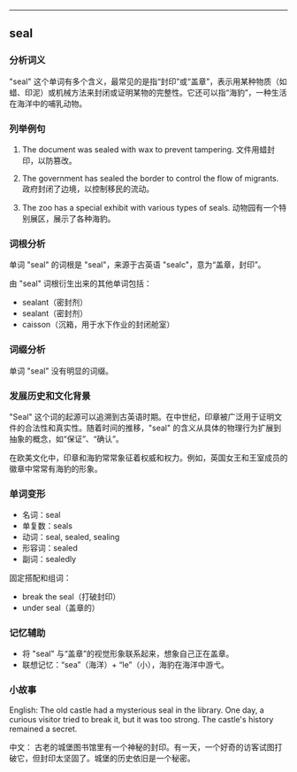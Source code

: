 
---------------
## seal
### 分析词义
"seal" 这个单词有多个含义，最常见的是指“封印”或“盖章”，表示用某种物质（如蜡、印泥）或机械方法来封闭或证明某物的完整性。它还可以指“海豹”，一种生活在海洋中的哺乳动物。

### 列举例句
1. The document was sealed with wax to prevent tampering.
   文件用蜡封印，以防篡改。
   
2. The government has sealed the border to control the flow of migrants.
   政府封闭了边境，以控制移民的流动。
   
3. The zoo has a special exhibit with various types of seals.
   动物园有一个特别展区，展示了各种海豹。

### 词根分析
单词 "seal" 的词根是 "seal"，来源于古英语 "sealc"，意为“盖章，封印”。

由 "seal" 词根衍生出来的其他单词包括：
- sealant（密封剂）
- sealant（密封剂）
- caisson（沉箱，用于水下作业的封闭舱室）

### 词缀分析
单词 "seal" 没有明显的词缀。

### 发展历史和文化背景
"Seal" 这个词的起源可以追溯到古英语时期。在中世纪，印章被广泛用于证明文件的合法性和真实性。随着时间的推移，"seal" 的含义从具体的物理行为扩展到抽象的概念，如“保证”、“确认”。

在欧美文化中，印章和海豹常常象征着权威和权力。例如，英国女王和王室成员的徽章中常常有海豹的形象。

### 单词变形
- 名词：seal
- 单复数：seals
- 动词：seal, sealed, sealing
- 形容词：sealed
- 副词：sealedly

固定搭配和组词：
- break the seal（打破封印）
- under seal（盖章的）

### 记忆辅助
- 将 "seal" 与“盖章”的视觉形象联系起来，想象自己正在盖章。
- 联想记忆：“sea”（海洋）+ “le”（小），海豹在海洋中游弋。

### 小故事
English:
The old castle had a mysterious seal in the library. One day, a curious visitor tried to break it, but it was too strong. The castle's history remained a secret.

中文：
古老的城堡图书馆里有一个神秘的封印。有一天，一个好奇的访客试图打破它，但封印太坚固了。城堡的历史依旧是一个秘密。

